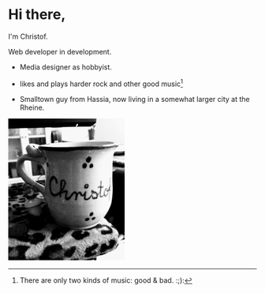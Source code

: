 # Hi there,

I'm Christof.

Web developer in development.


- Media designer as hobbyist.

- likes and plays harder rock and other good music[^1]

- Smalltown guy from Hassia, now living in a somewhat larger city at the Rheine.

![My_Office](CTasse_tiny.jpg)

<!---
Xristof23/Xristof23 is a ✨ special ✨ repository because its `README.md` (this file) appears on your GitHub profile.
You can click the Preview link to take a look at your changes.
--->
[^1]: There are only two kinds of music: good & bad. :;):
